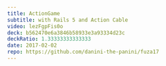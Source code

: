 ```yaml
---
title: ActionGame
subtitle: with Rails 5 and Action Cable
video: lezFgpFis0o
deck: b562470e6a3846b58933e3a93334d23c
deckRatio: 1.33333333333333
date: 2017-02-02
repo: https://github.com/danini-the-panini/fuza17
---
```

